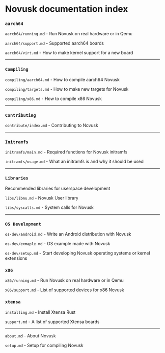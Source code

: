 # Novusk documentation index

### ``aarch64``
``aarch64/running.md`` - Run Novusk on real hardware or in Qemu

``aarch64/support.md`` - Supported aarch64 boards

``aarch64/virt.md`` - How to make kernel support for a new board

---

### ``Compiling``
``compiling/aarch64.md`` - How to compile aarch64 Novusk

``compiling/targets.md`` - How to make new targets for Novusk

``compiling/x86.md`` - How to compile x86 Novusk

--- 

### ``Contributing``
``contribute/index.md`` - Contributing to Novusk

---

### ``Initramfs``

``initramfs/main.md`` - Required functions for Novusk initramfs

``initramfs/usage.md`` - What an initramfs is and why it should be used

---

### ``Libraries``

Recommended libraries for userspace development

``libs/libnu.md`` - Novusk User library

``libs/syscalls.md`` - System calls for Novusk

---

### ``OS Development``
``os-dev/android.md`` - Write an Android distribution with Novusk

``os-dev/exmaple.md`` - OS example made with Novusk

``os-dev/setup.md`` - Start developing Novusk operating systems or kernel extensions

### ``x86``
``x86/running.md`` - Run Novusk on real hardware or in Qemu

``x86/support.md`` - List of supported devices for x86 Novusk

### ``xtensa``
``installing.md`` - Install Xtensa Rust

``support.md`` - A list of supported Xtensa boards

---

``about.md`` - About Novusk

``setup.md`` - Setup for compiling Novusk
